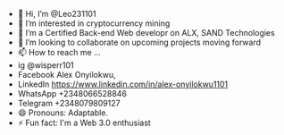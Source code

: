 - 👋 Hi, I’m @Leo231101
- 👀 I’m interested in cryptocurrency mining
- 🌱 I’m a Certified Back-end Web developr on ALX, SAND Technologies
- 💞️ I’m looking to collaborate on upcoming projects moving forward 
- 📫 How to reach me ...
- ig @wisperr101
- Facebook Alex Onyilokwu,
- LinkedIn https://www.linkedin.com/in/alex-onyilokwu1101
- WhatsApp +2348066528846
-  Telegram +2348079809127
- 😄 Pronouns: Adaptable. 
- ⚡ Fun fact: I'm a Web 3.0 enthusiast 

<!---
Leo231101/Leo231101 is a ✨ special ✨ repository because its `README.md` appear on your GitHub profile.
You can click the Preview link to take a look at your changes.
--->
